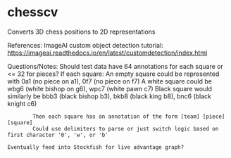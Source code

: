 # chesscv
Converts 3D chess positions to 2D representations

References:
ImageAI custom object detection tutorial: https://imageai.readthedocs.io/en/latest/customdetection/index.html

Questions/Notes:
	Should test data have 64 annotations for each square or <= 32 for pieces? 
		If each square: 
			An empty square could be represented with 0a1 (no piece on a1), 0f7 (no piece on f7)
			A white square could be wbg6 (white bishop on g6), wpc7 (white pawn c7)
			Black square would similarly be bbb3 (black bishop b3), bkb8 (black king b8), bnc6 (black knight c6)

			Then each square has an annotation of the form [team] [piece] [square]
			Could use delimiters to parse or just switch logic based on first character '0', 'w', or 'b'
	
	Eventually feed into Stockfish for live advantage graph?